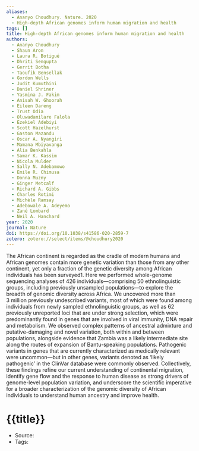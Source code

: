 ```yaml
---
aliases:
  - Ananyo Choudhury. Nature. 2020
  - High-depth African genomes inform human migration and health
tags: []
title: High-depth African genomes inform human migration and health
authors:
  - Ananyo Choudhury
  - Shaun Aron
  - Laura R. Botigué
  - Dhriti Sengupta
  - Gerrit Botha
  - Taoufik Bensellak
  - Gordon Wells
  - Judit Kumuthini
  - Daniel Shriner
  - Yasmina J. Fakim
  - Anisah W. Ghoorah
  - Eileen Dareng
  - Trust Odia
  - Oluwadamilare Falola
  - Ezekiel Adebiyi
  - Scott Hazelhurst
  - Gaston Mazandu
  - Oscar A. Nyangiri
  - Mamana Mbiyavanga
  - Alia Benkahla
  - Samar K. Kassim
  - Nicola Mulder
  - Sally N. Adebamowo
  - Emile R. Chimusa
  - Donna Muzny
  - Ginger Metcalf
  - Richard A. Gibbs
  - Charles Rotimi
  - Michèle Ramsay
  - Adebowale A. Adeyemo
  - Zané Lombard
  - Neil A. Hanchard
year: 2020
journal: Nature
doi: https://doi.org/10.1038/s41586-020-2859-7
zotero: zotero://select/items/@choudhury2020
---
```

<!-- START_ABSTRACT -->
The African continent is regarded as the cradle of modern humans and African genomes contain more genetic variation than those from any other continent, yet only a fraction of the genetic diversity among African individuals has been surveyed1. Here we performed whole-genome sequencing analyses of 426 individuals—comprising 50 ethnolinguistic groups, including previously unsampled populations—to explore the breadth of genomic diversity across Africa. We uncovered more than 3 million previously undescribed variants, most of which were found among individuals from newly sampled ethnolinguistic groups, as well as 62 previously unreported loci that are under strong selection, which were predominantly found in genes that are involved in viral immunity, DNA repair and metabolism. We observed complex patterns of ancestral admixture and putative-damaging and novel variation, both within and between populations, alongside evidence that Zambia was a likely intermediate site along the routes of expansion of Bantu-speaking populations. Pathogenic variants in genes that are currently characterized as medically relevant were uncommon—but in other genes, variants denoted as ‘likely pathogenic’ in the ClinVar database were commonly observed. Collectively, these findings refine our current understanding of continental migration, identify gene flow and the response to human disease as strong drivers of genome-level population variation, and underscore the scientific imperative for a broader characterization of the genomic diversity of African individuals to understand human ancestry and improve health.
<!-- END_ABSTRACT -->

<!-- START_TEMPLATE -->
# {{title}}

- Source:
- Tags: 
<!-- END_TEMPLATE -->